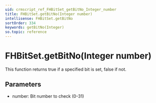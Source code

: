 ```yaml
---
uid: crmscript_ref_FHBitSet_getBitNo_Integer_number
title: FHBitSet.getBitNo(Integer number)
intellisense: FHBitSet.getBitNo
sortOrder: 334
keywords: getBitNo(Integer)
so.topic: reference
---
```


# FHBitSet.getBitNo(Integer number)

This function returns true if a specified bit is set, false if not.

## Parameters

 - number: Bit number to check (0-31)

